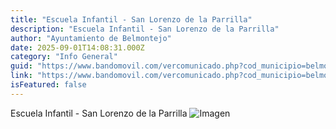 ```yaml
---
title: "Escuela Infantil - San Lorenzo de la Parrilla"
description: "Escuela Infantil - San Lorenzo de la Parrilla"
author: "Ayuntamiento de Belmontejo"
date: 2025-09-01T14:08:31.000Z
category: "Info General"
guid: "https://www.bandomovil.com/vercomunicado.php?cod_municipio=belmontejo&amp;id=1405076"
link: "https://www.bandomovil.com/vercomunicado.php?cod_municipio=belmontejo&amp;id=1405076"
isFeatured: false
---
```


Escuela Infantil - San Lorenzo de la Parrilla
 ![Imagen](https://www.bandomovil.com/userFiles/lf/lfkvrEscuelaInfantil-SanLorenzodelaParrilla.jpg)